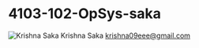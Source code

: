# 4103-102-OpSys-saka
![Krishna Saka](http://i65.tinypic.com/4sz96q.jpg)
Krishna Saka
krishna09eee@gmail.com
